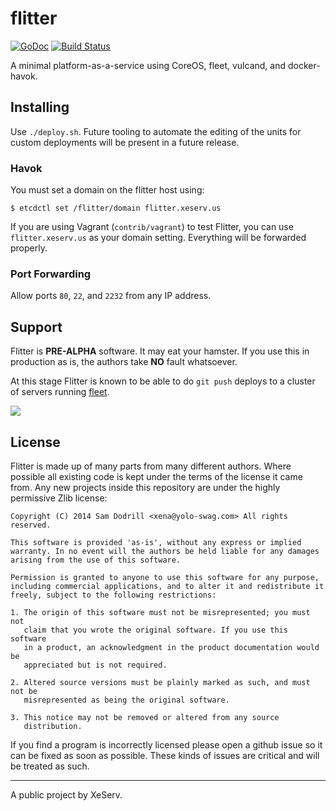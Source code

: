 flitter
=======

[![GoDoc](https://godoc.org/github.com/Xe/flitter?status.svg)](https://godoc.org/github.com/Xe/flitter)
[![Build Status](https://drone.io/github.com/Xe/flitter/status.png)](https://drone.io/github.com/Xe/flitter/latest)

A minimal platform-as-a-service using CoreOS, fleet, vulcand, and docker-havok.

## Installing

Use `./deploy.sh`. Future tooling to automate the editing of the units for
custom deployments will be present in a future release.

### Havok

You must set a domain on the flitter host using:

```console
$ etcdctl set /flitter/domain flitter.xeserv.us
```

If you are using Vagrant (`contrib/vagrant`) to test Flitter, you can use
`flitter.xeserv.us` as your domain setting. Everything will be forwarded
properly.

### Port Forwarding

Allow ports `80`, `22`, and `2232` from any IP address.

## Support

Flitter is **PRE-ALPHA** software. It may eat your hamster. If you use this in
production as is, the authors take **NO** fault whatsoever.

At this stage Flitter is known to be able to do `git push` deploys to a cluster
of servers running [fleet](http://github.com/coreos/fleet).

[![](https://i.imgur.com/Et0muSJ.png)](https://asciinema.org/a/13457)

## License

Flitter is made up of many parts from many different authors. Where possible
all existing code is kept under the terms of the license it came from. Any new
projects inside this repository are under the highly permissive Zlib license:

```
Copyright (C) 2014 Sam Dodrill <xena@yolo-swag.com> All rights reserved.

This software is provided 'as-is', without any express or implied
warranty. In no event will the authors be held liable for any damages
arising from the use of this software.

Permission is granted to anyone to use this software for any purpose,
including commercial applications, and to alter it and redistribute it
freely, subject to the following restrictions:

1. The origin of this software must not be misrepresented; you must not
   claim that you wrote the original software. If you use this software
   in a product, an acknowledgment in the product documentation would be
   appreciated but is not required.

2. Altered source versions must be plainly marked as such, and must not be
   misrepresented as being the original software.

3. This notice may not be removed or altered from any source
   distribution.
```

If you find a program is incorrectly licensed please open a github issue so it
can be fixed as soon as possible. These kinds of issues are critical and will
be treated as such.

---

A public project by XeServ.
